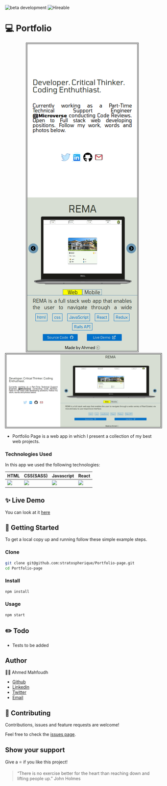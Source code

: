 ![beta development](https://img.shields.io/badge/beta-development-green?style=flat-square)
![Hireable](https://cdn.rawgit.com/hiendv/hireable/master/styles/default/yes.svg)

# 💻 Portfolio

<div align="center" >
<img src="mobile.png" style="border: 4px double"/>
</div>

<div align="center" >
<img src="web.png" style="border: 4px double"/>
</div>

- Portfolio Page is a web app in which I present a collection of my best web projects.

### Technologies Used

In this app we used the following technologies:

HTML | CSS(SASS) | Javascript | React 
------------ | ------------- | ----------- | -----------
<img src="https://upload.wikimedia.org/wikipedia/commons/thumb/6/61/HTML5_logo_and_wordmark.svg/1200px-HTML5_logo_and_wordmark.svg.png" width="50" /> | <img src="https://img.icons8.com/windows/64/000000/sass.png"> | <img src="https://img.icons8.com/color/48/000000/javascript.png"> | <img src="https://img.icons8.com/officel/40/000000/react.png">


## ✨ Live Demo

You can look at it [here](http://ahmed-mahfoudh.netlify.com/)

## 🚀 Getting Started

To get a local copy up and running follow these simple example steps.

### Clone

```sh
git clone git@github.com:stratospherique/Portfolio-page.git
cd Portfolio-page
```

### Install

```sh
npm install
```

### Usage

```sh
npm start
```

## :pencil2: Todo
- Tests to be added

## Author

:male_detective: Ahmed Mahfoudh

- [Github](https://github.com/stratospherique)
- [Linkedin](https://www.linkedin.com/in/ahmed-mahfoudh/)
- [Twitter](https://twitter.com/AhmedMahfoudh8)
- [Email](mailto:ahmed.mahfoudh1991@gmail.com?subject=Website%20Inquiry)

## 🤝 Contributing

Contributions, issues and feature requests are welcome!

Feel free to check the [issues page](issues/).

## Show your support

Give a ⭐️ if you like this project!

> “There is no exercise better for the heart than reaching down and lifting people up.”
John Holmes